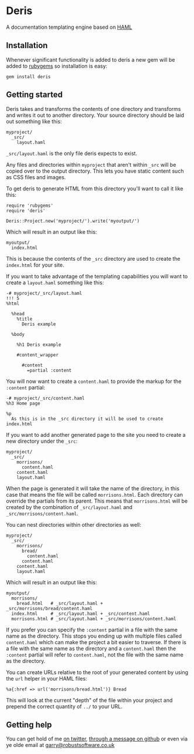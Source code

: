 # Deris

A documentation templating engine based on [HAML](http://haml-lang.com/)

## Installation

Whenever significant functionality is added to deris a new gem will be added to
[rubygems](http://rubygems.org/gems/deris) so installation is easy:

    gem install deris

## Getting started

Deris takes and transforms the contents of one directory and transforms and 
writes it out to another directory. Your source directory should be laid out
something like this:

    myproject/
      _src/
        layout.haml

`_src/layout.haml` is the only file deris expects to exist.

Any files and directories within `myproject` that aren't within `_src` will be
copied over to the output directory. This lets you have static content such as
CSS files and images.

To get deris to generate HTML from this directory you'll want to call it like 
this:
  
    require 'rubygems'
    require 'deris'
    
    Deris::Project.new('myproject/').write('myoutput/')

Which will result in an output like this:

    myoutput/
      index.html

This is because the contents of the `_src` directory are used to create the
`index.html` for your site.

If you want to take advantage of the templating capabilities you will want to
create a `layout.haml` something like this:

    -# myproject/_src/layout.haml
    !!! 5
    %html

      %head
        %title 
          Deris example
        
      %body
      
        %h1 Deris example
        
        #content_wrapper
                      
          #content
            =partial :content

You will now want to create a `content.haml` to provide the markup for the 
`:content` partial:

    -# myproject/_src/content.haml
    %h3 Home page
    
    %p
      As this is in the _src directory it will be used to create index.html

If you want to add another generated page to the site you need to create a new
directory under the `_src`:

    myproject/
      _src/
        morrisons/
          content.haml
        content.haml
        layout.haml

When the page is generated it will take the name of the directory, in this case
that means the file will be called `morrisons.html`. Each directory can override
the partials from its parent. This means that `morrisons.html` will be created
by the combination of `_src/layout.haml` and `_src/morrisons/content.haml`. 

You can nest directories within other directories as well:

    myproject/
      _src/
        morrisons/
          bread/
            content.haml
          content.haml
        content.haml
        layout.haml

Which will result in an output like this:

    myoutput/
      morrisons/
        bread.html   # _src/layout.haml + _src/morrisons/bread/content.haml
      index.html     # _src/layout.haml + _src/content.haml
      morrisons.html # _src/layout.haml + _src/morrisons/content.haml

If you prefer you can specify the `:content` partial in a file with the same
name as the directory. This stops you ending up with multiple files called 
`content.haml` which can make the project a bit easier to traverse. If there is 
a file with the same name as the directory and a `content.haml` then the 
`:content` partial will refer to `content.haml`, not the file with the same
name as the directory.

You can create URLs relative to the root of your generated content by using the 
`url` helper in your HAML files:

    %a{:href => url('morrisons/bread.html')} Bread

This will look at the current "depth" of the file within your project and 
prepend the correct quantity of `../` to your URL. 

## Getting help

You can get hold of me [on twitter](http://twitter.com/gshutler), [through a
message on github](http://github.com/inbox/new/gshutler) or even via ye olde 
email at garry@robustsoftware.co.uk
